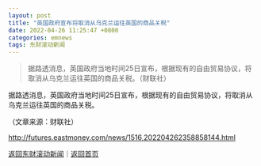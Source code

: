```yaml
---
layout: post
title: "英国政府宣布将取消从乌克兰运往英国的商品关税"
date: 2022-04-26 11:25:47 +0800
categories: emnews
tags: 东财滚动新闻
---
```

> 据路透消息，英国政府当地时间25日宣布，根据现有的自由贸易协议，将取消从乌克兰运往英国的商品关税。（财联社）

<p>据路透消息，英国政府当地时间25日宣布，根据现有的自由贸易协议，将取消从乌克兰运往英国的商品关税。</p><p class="em_media">（文章来源：财联社）</p>

<http://futures.eastmoney.com/news/1516,202204262358858144.html>

[返回东财滚动新闻](//finews.withounder.com/emnews/)｜[返回首页](//finews.withounder.com/)